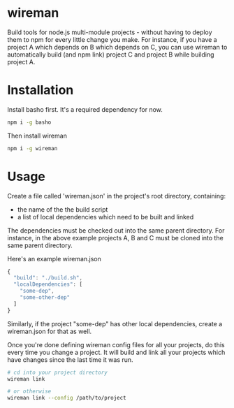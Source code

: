 # wireman

Build tools for node.js multi-module projects - without having to deploy them to npm for every little change you make. For instance, if you have a project A which depends on B which depends on C, you can use wireman to automatically build (and npm link) project C and project B while building project A.

# Installation

Install basho first. It's a required dependency for now.

```bash
npm i -g basho
```

Then install wireman

```bash
npm i -g wireman
```

# Usage

Create a file called 'wireman.json' in the project's root directory, containing:

- the name of the the build script
- a list of local dependencies which need to be built and linked

The dependencies must be checked out into the same parent directory. For instance, in the above example projects A, B and C must be cloned into the same parent directory.

Here's an example wireman.json

```js
{
  "build": "./build.sh",
  "localDependencies": [
    "some-dep",
    "some-other-dep"
  ]
}
```

Similarly, if the project "some-dep" has other local dependencies, create a wireman.json for that as well.

Once you're done defining wireman config files for all your projects, do this every time you change a project. It will build and link all your projects which have changes since the last time it was run.

```bash
# cd into your project directory
wireman link

# or otherwise
wireman link --config /path/to/project
```
